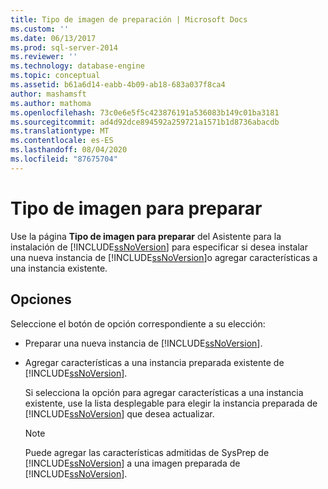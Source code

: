 ```yaml
---
title: Tipo de imagen de preparación | Microsoft Docs
ms.custom: ''
ms.date: 06/13/2017
ms.prod: sql-server-2014
ms.reviewer: ''
ms.technology: database-engine
ms.topic: conceptual
ms.assetid: b61a6d14-eabb-4b09-ab18-683a037f8ca4
author: mashamsft
ms.author: mathoma
ms.openlocfilehash: 73c0e6e5f5c423876191a536083b149c01ba3181
ms.sourcegitcommit: ad4d92dce894592a259721a1571b1d8736abacdb
ms.translationtype: MT
ms.contentlocale: es-ES
ms.lasthandoff: 08/04/2020
ms.locfileid: "87675704"
---
```

# <a name="prepare-image-type"></a>Tipo de imagen para preparar
  Use la página **Tipo de imagen para preparar** del Asistente para la instalación de [!INCLUDE[ssNoVersion](../../includes/ssnoversion-md.md)] para especificar si desea instalar una nueva instancia de [!INCLUDE[ssNoVersion](../../includes/ssnoversion-md.md)]o agregar características a una instancia existente.  
  
## <a name="options"></a>Opciones  
 Seleccione el botón de opción correspondiente a su elección:  
  
-   Preparar una nueva instancia de [!INCLUDE[ssNoVersion](../../includes/ssnoversion-md.md)].  
  
-   Agregar características a una instancia preparada existente de [!INCLUDE[ssNoVersion](../../includes/ssnoversion-md.md)].  
  
     Si selecciona la opción para agregar características a una instancia existente, use la lista desplegable para elegir la instancia preparada de [!INCLUDE[ssNoVersion](../../includes/ssnoversion-md.md)] que desea actualizar.  
  
    > [!NOTE]  
    >  Puede agregar las características admitidas de SysPrep de [!INCLUDE[ssNoVersion](../../includes/ssnoversion-md.md)] a una imagen preparada de [!INCLUDE[ssNoVersion](../../includes/ssnoversion-md.md)].  
  
  
